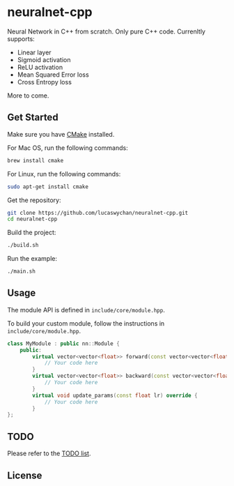 # neuralnet-cpp

Neural Network in C++ from scratch. Only pure C++ code. Currenltly supports:

-   Linear layer
-   Sigmoid activation
-   ReLU activation
-   Mean Squared Error loss
-   Cross Entropy loss

More to come.

## Get Started

Make sure you have [CMake](https://cmake.org/) installed.

For Mac OS, run the following commands:

```bash
brew install cmake
```

For Linux, run the following commands:

```bash
sudo apt-get install cmake
```

Get the repository:

```bash
git clone https://github.com/lucaswychan/neuralnet-cpp.git
cd neuralnet-cpp
```

Build the project:

```bash
./build.sh
```

Run the example:

```bash
./main.sh
```

## Usage

The module API is defined in `include/core/module.hpp`.

To build your custom module, follow the instructions in `include/core/module.hpp`.

```cpp
class MyModule : public nn::Module {
    public:
        virtual vector<vector<float>> forward(const vector<vector<float>>& input) override {
            // Your code here
        }
        virtual vector<vector<float>> backward(const vector<vector<float>>& grad_output) override {
            // Your code here
        }
        virtual void update_params(const float lr) override {
            // Your code here
        }
};
```

## TODO

Please refer to the [TODO list](https://github.com/lucaswychan/neuralnet-cpp/blob/main/TODO.md).

## License
